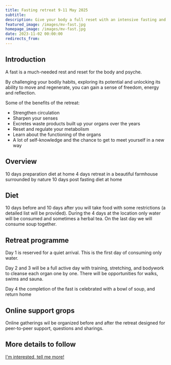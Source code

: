 ```yaml
---
title: Fasting retreat 9-11 May 2025
subtitle: 
description: Give your body a full reset with an intensive fasting and body therapy retreat, designed to cleanse muscles, organs, emotions and the mind. Lead by Steffen Lundgaard, who has been facilitating fast retreats for over 15 years.
featured_image: /images/mv-fast.jpg
homepage_image: /images/mv-fast.jpg
date: 2023-11-02 00:00:00
redirects_from:
---
```


## Introduction

A fast is a much-needed rest and reset for the body and psyche.

By challenging your bodily habits, exploring its potential and unlocking its ability to move and regenerate, you can gain a sense of freedom, energy and reflection.

Some of the benefits of the retreat:
- Strengthen circulation
- Sharpen your senses
- Excretes waste products built up your organs over the years
- Reset and regulate your metabolism
- Learn about the functioning of the organs
- A lot of self-knowledge and the chance to get to meet yourself in a new way

## Overview

10 days preparation diet at home
4 days retreat in a beautiful farmhouse surrounded by nature
10 days post fasting diet at home

## Diet

10 days before and 10 days after you will take food with some restrictions (a detailed list will be provided).
During the 4 days at the location only water will be consumed and sometimes a herbal tea.
On the last day we will consume soup together.

## Retreat programme

Day 1 is reserved for a quiet arrival.
This is the first day of consuming only water.

Day 2 and 3 will be a full active day with training, stretching, and bodywork to cleanse each organ one by one.
There will be opportunities for walks, swims and sauna.

Day 4 the completion of the fast is celebrated with a bowl of soup, and return home

## Online support grops

Online gatherings wil be organized before and after the retreat designed for peer-to-peer support, questions
and sharings.

## More details to follow

<a href="/contact" class="button button--large">I'm interested, tell me more!</a>

